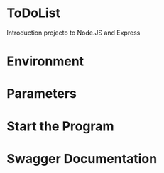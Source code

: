 # ToDoList
Introduction projecto to Node.JS and Express

# Environment

# Parameters

# Start the Program

# Swagger Documentation
